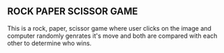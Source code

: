 ## ROCK PAPER SCISSOR GAME

This is a rock, paper, scissor game where user clicks on the image and computer randomly genrates it's 
move and both are compared with each other to determine who wins.